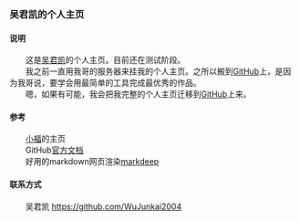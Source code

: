 ### 吴君凯的个人主页
#### 说明
　　这是[吴君凯](https://github.com/WuJunkai2004)的个人主页。目前还在测试阶段。  
　　我之前一直用我哥的服务器来挂我的个人主页。之所以搬到[GitHub](https://github.com)上，是因为我哥说，要学会用最简单的工具完成最优秀的作品。  
　　嗯，如果有可能，我会把我完整的个人主页迁移到[GitHub](https://github.com)上来。

#### 参考
　　[小福](https://woshixiaofu666.github.com)的主页  
　　GitHub[官方文档](https://pages.github.com)  
　　好用的markdown网页渲染[markdeep](https://casual-effects.com/markdeep)  

#### 联系方式
　　吴君凯 https://github.com/WuJunkai2004

